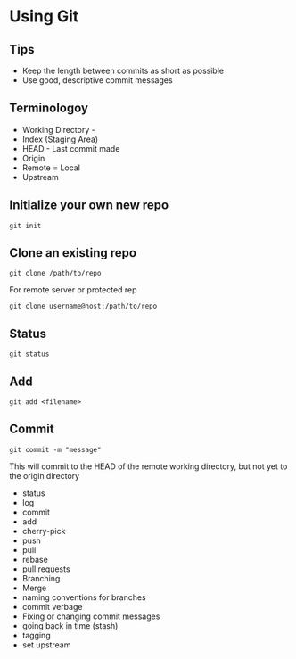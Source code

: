 # Using Git

## Tips

- Keep the length between commits as short as possible
- Use good, descriptive commit messages

## Terminologoy

- Working Directory - 
- Index (Staging Area)
- HEAD - Last commit made
- Origin
- Remote = Local
- Upstream

## Initialize your own new repo

```git
git init
```

## Clone an existing repo

```git
git clone /path/to/repo
```

For remote server or protected rep

```git
git clone username@host:/path/to/repo
```

## Status

```git
git status
```

## Add

```git
git add <filename>
```

## Commit

```git
git commit -m "message"
```

This will commit to the HEAD of the remote working directory, but not yet to the origin directory

- status
- log
- commit
- add
- cherry-pick
- push
- pull
- rebase
- pull requests
- Branching
- Merge
- naming conventions for branches
- commit verbage
- Fixing or changing commit messages
- going back in time (stash)
- tagging
- set upstream